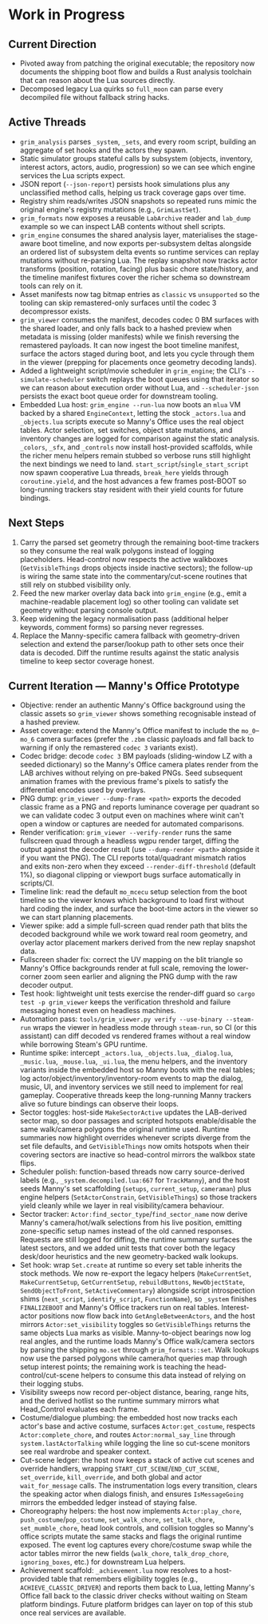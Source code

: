 # Work in Progress

## Current Direction
- Pivoted away from patching the original executable; the repository now
  documents the shipping boot flow and builds a Rust analysis toolchain that can
  reason about the Lua sources directly.
- Decomposed legacy Lua quirks so `full_moon` can parse every decompiled file
  without fallback string hacks.

## Active Threads
- `grim_analysis` parses `_system`, `_sets`, and every room script, building an
  aggregate of set hooks and the actors they spawn.
- Static simulator groups stateful calls by subsystem (objects, inventory,
  interest actors, actors, audio, progression) so we can see which engine
  services the Lua scripts expect.
- JSON report (`--json-report`) persists hook simulations plus any unclassified
  method calls, helping us track coverage gaps over time.
- Registry shim reads/writes JSON snapshots so repeated runs mimic the original
  engine's registry mutations (e.g., `GrimLastSet`).
- `grim_formats` now exposes a reusable `LabArchive` reader and `lab_dump`
  example so we can inspect LAB contents without shell scripts.
- `grim_engine` consumes the shared analysis layer, materialises the stage-aware
  boot timeline, and now exports per-subsystem deltas alongside an ordered list
  of subsystem delta events so runtime services can replay mutations without
  re-parsing Lua. The replay snapshot now tracks actor transforms (position,
  rotation, facing) plus basic chore state/history, and the timeline manifest
  fixtures cover the richer schema so downstream tools can rely on it.
- Asset manifests now tag bitmap entries as `classic` vs `unsupported` so the
  tooling can skip remastered-only surfaces until the codec 3 decompressor
  exists.
- `grim_viewer` consumes the manifest, decodes codec 0 BM surfaces with the
  shared loader, and only falls back to a hashed preview when metadata is
  missing (older manifests) while we finish reversing the remastered payloads.
  It can now ingest the boot timeline manifest, surface the actors staged during
  boot, and lets you cycle through them in the viewer (prepping for placements
  once geometry decoding lands).
- Added a lightweight script/movie scheduler in `grim_engine`; the CLI's
  `--simulate-scheduler` switch replays the boot queues using that iterator so
  we can reason about execution order without Lua, and `--scheduler-json`
  persists the exact boot queue order for downstream tooling.
- Embedded Lua host: `grim_engine --run-lua` now boots an `mlua` VM backed by a
  shared `EngineContext`, letting the stock `_actors.lua` and `_objects.lua`
  scripts execute so Manny's Office uses the real object tables. Actor selection,
  set switches, object state mutations, and inventory changes are logged for
  comparison against the static analysis. `_colors`, `_sfx`, and `_controls`
  now install host-provided scaffolds, while the richer menu helpers remain
  stubbed so verbose runs still highlight the next bindings we need to land.
  `start_script`/`single_start_script` now spawn cooperative Lua threads,
  `break_here` yields through `coroutine.yield`, and the host advances a few
  frames post-BOOT so long-running trackers stay resident with their yield
  counts for future bindings.

## Next Steps
1. Carry the parsed set geometry through the remaining boot-time trackers so they consume the
   real walk polygons instead of logging placeholders. Head-control now respects the active
   walkboxes (`GetVisibleThings` drops objects inside inactive sectors); the follow-up is wiring the
   same state into the commentary/cut-scene routines that still rely on stubbed visibility only.
2. Feed the new marker overlay data back into `grim_engine` (e.g., emit a
   machine-readable placement log) so other tooling can validate set geometry
   without parsing console output.
3. Keep widening the legacy normalisation pass (additional helper keywords,
   comment forms) so parsing never regresses.
4. Replace the Manny-specific camera fallback with geometry-driven selection and extend the
   parser/lookup path to other sets once their data is decoded. Diff the runtime results against
   the static analysis timeline to keep sector coverage honest.


## Current Iteration — Manny's Office Prototype
- Objective: render an authentic Manny's Office background using the classic
  assets so `grim_viewer` shows something recognisable instead of a hashed
  preview.
- Asset coverage: extend the Manny's Office manifest to include the
  `mo_0`–`mo_6` camera surfaces (prefer the `.zbm` classic payloads and fall
  back to warning if only the remastered `codec 3` variants exist).
- Codec bridge: decode `codec 3` BM payloads (sliding-window LZ with a seeded
  dictionary) so the Manny's Office camera plates render from the LAB archives
  without relying on pre-baked PNGs. Seed subsequent animation frames with the
  previous frame's pixels to satisfy the differential encodes used by overlays.
- PNG dump: `grim_viewer --dump-frame <path>` exports the decoded classic frame
  as a PNG and reports luminance coverage per quadrant so we can validate codec
  3 output even on machines where winit can't open a window or captures are
  needed for automated comparisons.
- Render verification: `grim_viewer --verify-render` runs the same fullscreen
  quad through a headless wgpu render target, diffing the output against the
  decoder result (use `--dump-render <path>` alongside it if you want the PNG).
  The CLI reports total/quadrant mismatch ratios and exits non-zero when they
  exceed `--render-diff-threshold` (default 1%), so diagonal clipping or
  viewport bugs surface automatically in scripts/CI.
- Timeline link: read the default `mo_mcecu` setup selection from the boot
  timeline so the viewer knows which background to load first without hard
  coding the index, and surface the boot-time actors in the viewer so we can
  start planning placements.
- Viewer spike: add a simple full-screen quad render path that blits the decoded
  background while we work toward real room geometry, and overlay actor
  placement markers derived from the new replay snapshot data.
- Fullscreen shader fix: correct the UV mapping on the blit triangle so Manny's
  Office backgrounds render at full scale, removing the lower-corner zoom seen
  earlier and aligning the PNG dump with the raw decoder output.
- Test hook: lightweight unit tests exercise the render-diff guard so
  `cargo test -p grim_viewer` keeps the verification threshold and failure
  messaging honest even on headless machines.
- Automation pass: `tools/grim_viewer.py verify --use-binary --steam-run`
  wraps the viewer in headless mode through `steam-run`, so CI (or this
  assistant) can diff decoded vs rendered frames without a real window while
  borrowing Steam's GPU runtime.
- Runtime spike: intercept `_actors.lua`, `_objects.lua`, `_dialog.lua`,
  `_music.lua`, `_mouse.lua`, `_ui.lua`, the menu helpers, and the inventory
  variants inside the embedded host so Manny boots with the real tables; log
  actor/object/inventory/inventory-room events to map the dialog, music, UI,
  and inventory services we still need to implement for real gameplay. Cooperative
  threads keep the long-running Manny trackers alive so future bindings can
  observe their loops.
- Sector toggles: host-side `MakeSectorActive` updates the LAB-derived sector map,
  so door passages and scripted hotspots enable/disable the same walk/camera
  polygons the original runtime used. Runtime summaries now highlight overrides
  whenever scripts diverge from the set file defaults, and `GetVisibleThings` now
  omits hotspots when their covering sectors are inactive so head-control mirrors
  the walkbox state flips.
- Scheduler polish: function-based threads now carry source-derived labels
  (e.g., `_system.decompiled.lua:667` for `TrackManny`), and the host seeds
  Manny's set scaffolding (`setups`, `current_setup`, `cameraman`) plus engine
  helpers (`SetActorConstrain`, `GetVisibleThings`) so those trackers yield
  cleanly while we layer in real visibility/camera behaviour.
- Sector tracker: `Actor:find_sector_type`/`find_sector_name` now
  derive Manny's camera/hot/walk selections from his live position, emitting
  zone-specific setup names instead of the old canned responses. Requests are
  still logged for diffing, the runtime summary surfaces the latest sectors,
  and we added unit tests that cover both the legacy desk/door heuristics and the
  new geometry-backed walk lookups.
- Set hook: wrap `Set.create` at runtime so every set table inherits the stock
  methods. We now re-export the legacy helpers (`MakeCurrentSet`,
  `MakeCurrentSetup`, `GetCurrentSetup`, `rebuildButtons`, `NewObjectState`,
  `SendObjectToFront`, `SetActiveCommentary`) alongside script introspection
  shims (`next_script`, `identify_script`, `FunctionName`), so `_system` finishes
  `FINALIZEBOOT` and Manny's Office trackers run on real tables. Interest-actor
  positions now flow back into `GetAngleBetweenActors`, and the host mirrors
  `Actor:set_visibility` toggles so `GetVisibleThings` returns the same objects
  Lua marks as visible. Manny-to-object bearings now log real angles, and the
  runtime loads Manny's Office walk/camera sectors by parsing the shipping
  `mo.set` through `grim_formats::set`. Walk lookups now use the parsed polygons
  while camera/hot queries map through setup interest points; the remaining work
  is teaching the head-control/cut-scene helpers to consume this data instead of
  relying on their logging stubs.
- Visibility sweeps now record per-object distance, bearing, range hits, and the
  derived hotlist so the runtime summary mirrors what Head_Control evaluates each frame.
- Costume/dialogue plumbing: the embedded host now tracks each actor's base
  and active costume, surfaces `Actor:get_costume`, respects `Actor:complete_chore`,
  and routes `Actor:normal_say_line` through `system.lastActorTalking` while logging
  the line so cut-scene monitors see real wardrobe and speaker context.
- Cut-scene ledger: the host now keeps a stack of active cut scenes and override
  handlers, wrapping `START_CUT_SCENE`/`END_CUT_SCENE`, `set_override`,
  `kill_override`, and both global and actor `wait_for_message` calls.
  The instrumentation logs every transition, clears the speaking actor when dialogs
  finish, and ensures `IsMessageGoing` mirrors the embedded ledger instead of
  staying false.
- Choreography helpers: the host now implements `Actor:play_chore`,
  `push_costume`/`pop_costume`, `set_walk_chore`, `set_talk_chore`,
  `set_mumble_chore`, head look controls, and collision toggles so Manny's
  office scripts mutate the same stacks and flags the original runtime exposed.
  The event log captures every chore/costume swap while the actor tables mirror
  the new fields (`walk_chore`, `talk_drop_chore`, `ignoring_boxes`, etc.) for
  downstream Lua helpers.
- Achievement scaffold: `_achievement.lua` now resolves to a host-provided
  table that remembers eligibility toggles (e.g., `ACHIEVE_CLASSIC_DRIVER`) and
  reports them back to Lua, letting Manny's Office fall back to the classic
  driver checks without waiting on Steam platform bindings. Future platform
  bridges can layer on top of this stub once real services are available.
